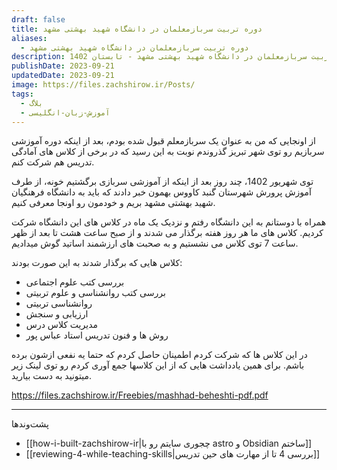 ```yaml
---
draft: false
title: دوره تربیت سربازمعلمان در دانشگاه شهید بهشتی مشهد
aliases:
  - دوره تربیت سربازمعلمان در دانشگاه شهید بهشتی مشهد
description: دوره تربیت سربازمعلمان در دانشگاه شهید بهشتی مشهد - تابستان 1402
publishDate: 2023-09-21
updatedDate: 2023-09-21
image: https://files.zachshirow.ir/Posts/
tags:
  - بلاگ
  - آموزش-زبان-انگلیسی
---
```


از اونجایی که من به عنوان یک سربازمعلم قبول شده بودم، بعد از اینکه دوره آموزشی سربازیم رو توی شهر تبریز گذروندم نوبت به این رسید که در برخی از کلاس های آمادگی تدریس هم شرکت کنم. 

توی شهریور 1402، چند روز بعد از اینکه از آموزشی سربازی برگشتیم خونه، از طرف آموزش پرورش شهرستان گنبد کاووس بهمون خبر دادند که باید به دانشگاه فرهنگیان شهید بهشتی مشهد بریم و خودمون رو اونجا معرفی کنیم. 

همراه با دوستانم به این دانشگاه رفتم و نزدیک یک ماه در کلاس های این دانشگاه شرکت کردیم. کلاس های ما هر روز هفته برگذار می شدند و از صبح ساعت هشت تا بعد از ظهر ساعت 7 توی کلاس می نشستیم و به صحبت های ارزشمند اساتید گوش میدادیم. 

کلاس هایی که برگذار شدند به این صورت بودند: 

- بررسی کتب علوم اجتماعی
- بررسی کتب روانشناسی و علوم تربیتی
- روانشناسی تربیتی
- ارزیابی و سنجش
- مدیریت کلاس درس
- روش ها و فنون تدریس استاد عباس پور

در این کلاس ها که شرکت کردم اطمینان حاصل کردم که حتما یه نفعی ازشون برده باشم. برای همین یادداشت هایی که از این کلاسها جمع آوری کردم رو توی لینک زیر میتونید به دست بیارید. 

https://files.zachshirow.ir/Freebies/mashhad-beheshti-pdf.pdf

---
پشت‌وند‌ها
- [[how-i-built-zachshirow-ir|چجوری سایتم رو با astro و Obsidian ساختم]]
- [[reviewing-4-while-teaching-skills|بررسی 4 تا از مهارت های حین تدریس]]

